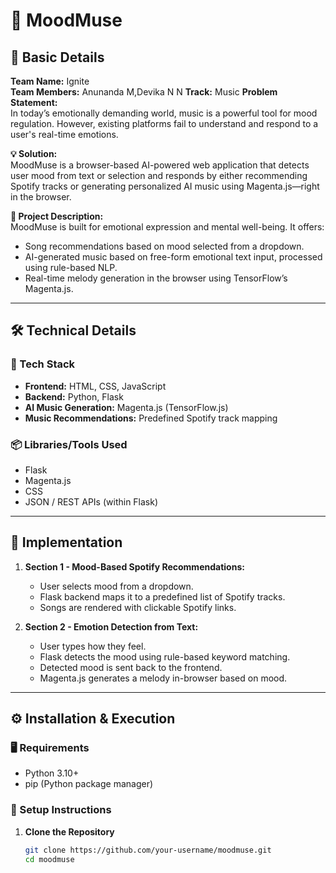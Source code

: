 # 🎵 MoodMuse

## 🚀 Basic Details

**Team Name:** Ignite  
**Team Members:** Anunanda M,Devika N N
**Track:** Music 
**Problem Statement:**  
In today’s emotionally demanding world, music is a powerful tool for mood regulation. However, existing platforms fail to understand and respond to a user's real-time emotions.

**💡 Solution:**  
MoodMuse is a browser-based AI-powered web application that detects user mood from text or selection and responds by either recommending Spotify tracks or generating personalized AI music using Magenta.js—right in the browser.

**🧠 Project Description:**  
MoodMuse is built for emotional expression and mental well-being. It offers:
- Song recommendations based on mood selected from a dropdown.
- AI-generated music based on free-form emotional text input, processed using rule-based NLP.
- Real-time melody generation in the browser using TensorFlow’s Magenta.js.

---

## 🛠️ Technical Details

### 🧰 Tech Stack
- **Frontend:** HTML, CSS, JavaScript
- **Backend:** Python, Flask
- **AI Music Generation:** Magenta.js (TensorFlow.js)
- **Music Recommendations:** Predefined Spotify track mapping

### 📦 Libraries/Tools Used
- Flask
- Magenta.js
- CSS
- JSON / REST APIs (within Flask)

---

## 🧪 Implementation

1. **Section 1 - Mood-Based Spotify Recommendations:**
   - User selects mood from a dropdown.
   - Flask backend maps it to a predefined list of Spotify tracks.
   - Songs are rendered with clickable Spotify links.

2. **Section 2 - Emotion Detection from Text:**
   - User types how they feel.
   - Flask detects the mood using rule-based keyword matching.
   - Detected mood is sent back to the frontend.
   - Magenta.js generates a melody in-browser based on mood.

---

## ⚙️ Installation & Execution

### 🖥️ Requirements
- Python 3.10+
- pip (Python package manager)

### 🔧 Setup Instructions

1. **Clone the Repository**
   ```bash
   git clone https://github.com/your-username/moodmuse.git
   cd moodmuse

